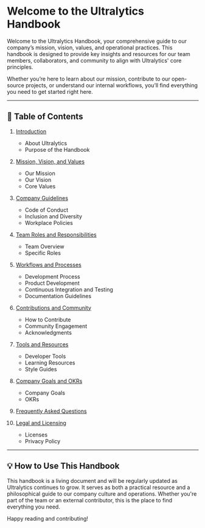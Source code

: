 # Welcome to the Ultralytics Handbook

Welcome to the Ultralytics Handbook, your comprehensive guide to our company’s mission, vision, values, and operational practices. This handbook is designed to provide key insights and resources for our team members, collaborators, and community to align with Ultralytics' core principles.

Whether you’re here to learn about our mission, contribute to our open-source projects, or understand our internal workflows, you’ll find everything you need to get started right here.

---

## 📜 Table of Contents

1. [Introduction](introduction.md)

    - About Ultralytics
    - Purpose of the Handbook

2. [Mission, Vision, and Values](mission-vision-values/index.md)

    - Our Mission
    - Our Vision
    - Core Values

3. [Company Guidelines](company-guidelines/index.md)

    - Code of Conduct
    - Inclusion and Diversity
    - Workplace Policies

4. [Team Roles and Responsibilities](team-roles/index.md)

    - Team Overview
    - Specific Roles

5. [Workflows and Processes](workflows/development.md)

    - Development Process
    - Product Development
    - Continuous Integration and Testing
    - Documentation Guidelines

6. [Contributions and Community](contributions/how-to-contribute.md)

    - How to Contribute
    - Community Engagement
    - Acknowledgments

7. [Tools and Resources](tools/developer-tools.md)

    - Developer Tools
    - Learning Resources
    - Style Guides

8. [Company Goals and OKRs](goals/company-goals.md)

    - Company Goals
    - OKRs

9. [Frequently Asked Questions](faq/index.md)

10. [Legal and Licensing](legal/licenses.md)
    - Licenses
    - Privacy Policy

---

## 💡 How to Use This Handbook

This handbook is a living document and will be regularly updated as Ultralytics continues to grow. It serves as both a practical resource and a philosophical guide to our company culture and operations. Whether you're part of the team or an external contributor, this is the place to find everything you need.

Happy reading and contributing!
